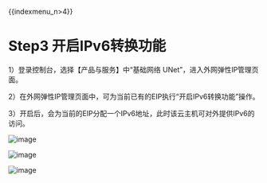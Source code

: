 {{indexmenu_n>4}}

# Step3 开启IPv6转换功能

1）登录控制台，选择【产品与服务】中“基础网络 UNet”，进入外网弹性IP管理页面。

2）在外网弹性IP管理页面中，可为当前已有的EIP执行“开启IPv6转换功能”操作。

3）开启后，会为当前的EIP分配一个IPv6地址，此时该云主机可对外提供IPv6的访问。

![image](/images/network/ipv6translation/briefguide/开启ipv6转换.png)

![image](/images/network/ipv6translation/briefguide/开启确认.png)

![image](/images/network/ipv6translation/briefguide/ipv6地址.png)
